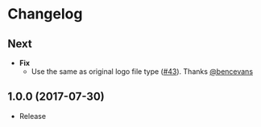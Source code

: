 # Changelog

## Next
- **Fix**
  - Use the same as original logo file type ([#43](https://github.com/esdoc/esdoc-plugins/pull/43)). Thanks [@bencevans](https://github.com/bencevans)

## 1.0.0 (2017-07-30)
- Release
